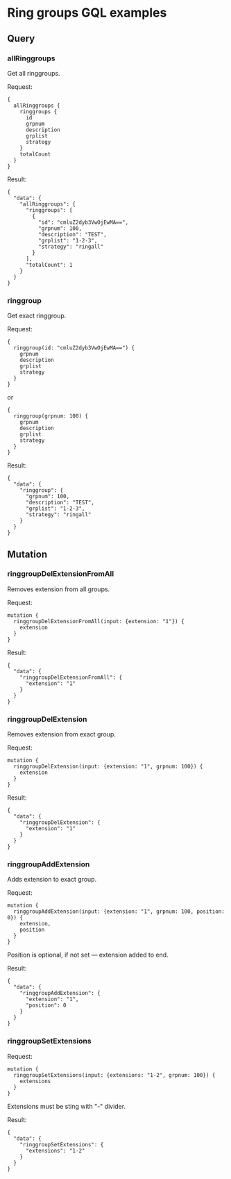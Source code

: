# Ring groups GQL examples

## Query

### allRinggroups

Get all ringgroups.

Request:
```
{
  allRinggroups {
    ringgroups {
      id
      grpnum
      description
      grplist
      strategy
    }
    totalCount
  }
}
```

Result:
```
{
  "data": {
    "allRinggroups": {
      "ringgroups": [
        {
          "id": "cmluZ2dyb3VwOjEwMA==",
          "grpnum": 100,
          "description": "TEST",
          "grplist": "1-2-3",
          "strategy": "ringall"
        }
      ],
      "totalCount": 1
    }
  }
}
```

### ringgroup

Get exact ringgroup.

Request:

```
{
  ringgroup(id: "cmluZ2dyb3VwOjEwMA==") {
    grpnum
    description
    grplist
    strategy
  }
}
```

or

```
{
  ringgroup(grpnum: 100) {
    grpnum
    description
    grplist
    strategy
  }
}
```

Result:
```
{
  "data": {
    "ringgroup": {
      "grpnum": 100,
      "description": "TEST",
      "grplist": "1-2-3",
      "strategy": "ringall"
    }
  }
}
```

## Mutation

### ringgroupDelExtensionFromAll

Removes extension from all groups.

Request:
```
mutation {
  ringgroupDelExtensionFromAll(input: {extension: "1"}) {
    extension
  }
}
```

Result:
```
{
  "data": {
    "ringgroupDelExtensionFromAll": {
      "extension": "1"
    }
  }
}
```

### ringgroupDelExtension


Removes extension from exact group.

Request:
```
mutation {
  ringgroupDelExtension(input: {extension: "1", grpnum: 100}) {
    extension
  }
}
```


Result:
```
{
  "data": {
    "ringgroupDelExtension": {
      "extension": "1"
    }
  }
}
```

### ringgroupAddExtension

Adds extension to exact group.

Request:
```
mutation {
  ringgroupAddExtension(input: {extension: "1", grpnum: 100, position: 0}) {
    extension,
    position
  }
}
```
Position is optional, if not set — extension added to end.

Result:
```
{
  "data": {
    "ringgroupAddExtension": {
      "extension": "1",
      "position": 0
    }
  }
}
```

### ringgroupSetExtensions

Request:
```
mutation {
  ringgroupSetExtensions(input: {extensions: "1-2", grpnum: 100}) {
    extensions
  }
}
```
Extensions must be sting with "-" divider.

Result:
```
{
  "data": {
    "ringgroupSetExtensions": {
      "extensions": "1-2"
    }
  }
}
```
